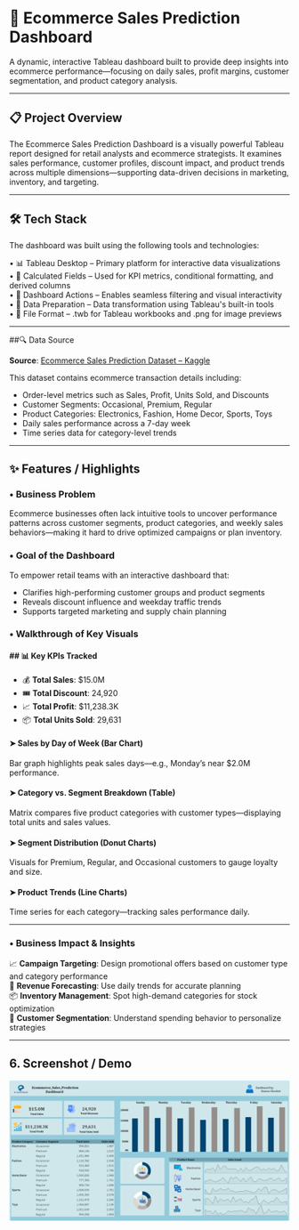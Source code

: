 # 🛒 Ecommerce Sales Prediction Dashboard

A dynamic, interactive Tableau dashboard built to provide deep insights into ecommerce performance—focusing on daily sales, profit margins, customer segmentation, and product category analysis.

---

## 📋 Project Overview

The Ecommerce Sales Prediction Dashboard is a visually powerful Tableau report designed for retail analysts and ecommerce strategists. It examines sales performance, customer profiles, discount impact, and product trends across multiple dimensions—supporting data-driven decisions in marketing, inventory, and targeting.

---

## 🛠️ Tech Stack

The dashboard was built using the following tools and technologies:

• 📊 Tableau Desktop – Primary platform for interactive data visualizations  
• 🧠 Calculated Fields – Used for KPI metrics, conditional formatting, and derived columns  
• 🔁 Dashboard Actions – Enables seamless filtering and visual interactivity  
• 🧼 Data Preparation – Data transformation using Tableau's built-in tools  
• 📁 File Format – .twb for Tableau workbooks and .png for image previews  

---

##🔍 Data Source

**Source**: [Ecommerce Sales Prediction Dataset – Kaggle](https://www.kaggle.com/datasets)

This dataset contains ecommerce transaction details including:
* Order-level metrics such as Sales, Profit, Units Sold, and Discounts  
* Customer Segments: Occasional, Premium, Regular  
* Product Categories: Electronics, Fashion, Home Decor, Sports, Toys  
* Daily sales performance across a 7-day week  
* Time series data for category-level trends

---

## ✨ Features / Highlights

### • Business Problem  
Ecommerce businesses often lack intuitive tools to uncover performance patterns across customer segments, product categories, and weekly sales behaviors—making it hard to drive optimized campaigns or plan inventory.

### • Goal of the Dashboard  
To empower retail teams with an interactive dashboard that:
* Clarifies high-performing customer groups and product segments  
* Reveals discount influence and weekday traffic trends  
* Supports targeted marketing and supply chain planning  

### • Walkthrough of Key Visuals  

#### ## 📊 Key KPIs Tracked

* 💰 **Total Sales**: \$15.0M  
* 🎟️ **Total Discount**: 24,920  
* 📈 **Total Profit**: \$11,238.3K  
* 📦 **Total Units Sold**: 29,631   

#### ➤ Sales by Day of Week (Bar Chart)  
Bar graph highlights peak sales days—e.g., Monday’s near \$2.0M performance.

#### ➤ Category vs. Segment Breakdown (Table)  
Matrix compares five product categories with customer types—displaying total units and sales values.

#### ➤ Segment Distribution (Donut Charts)  
Visuals for Premium, Regular, and Occasional customers to gauge loyalty and size.

#### ➤ Product Trends (Line Charts)  
Time series for each category—tracking sales performance daily.

---

### • Business Impact & Insights  
📈 **Campaign Targeting**: Design promotional offers based on customer type and category performance  
🧾 **Revenue Forecasting**: Use daily trends for accurate planning  
📦 **Inventory Management**: Spot high-demand categories for stock optimization  
🎯 **Customer Segmentation**: Understand spending behavior to personalize strategies  

---

## 6. Screenshot / Demo  

![Ecommerce Sales Prediction Dashboard](https://github.com/Hamna228/E-commerce-dashboard/blob/main/E%20commerce%20dashboard.png)
